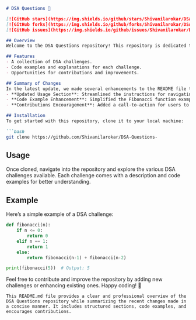 ```markdown
# DSA Questions 🚀

[![GitHub stars](https://img.shields.io/github/stars/Shivanilarokar/DSA-Questions-?style=social)](https://github.com/Shivanilarokar/DSA-Questions-)
[![GitHub forks](https://img.shields.io/github/forks/Shivanilarokar/DSA-Questions-?style=social)](https://github.com/Shivanilarokar/DSA-Questions-)
[![GitHub issues](https://img.shields.io/github/issues/Shivanilarokar/DSA-Questions-)](https://github.com/Shivanilarokar/DSA-Questions-/issues)

## Overview
Welcome to the DSA Questions repository! This repository is dedicated to providing various Data Structures and Algorithms (DSA) challenges to enhance your coding skills and understanding of complex concepts.

## Features
- A collection of DSA challenges.
- Code examples and explanations for each challenge.
- Opportunities for contributions and improvements.

## Summary of Changes
In the latest update, we made several enhancements to the README file to improve clarity and usability. Key changes include:
- **Updated Usage Section**: Streamlined the instructions for navigating the repository.
- **Code Example Enhancement**: Simplified the Fibonacci function example for better understanding.
- **Contributions Encouragement**: Added a call-to-action for users to contribute to the repository.

## Installation
To get started with this repository, clone it to your local machine:

```bash
git clone https://github.com/Shivanilarokar/DSA-Questions-
```

## Usage
Once cloned, navigate into the repository and explore the various DSA challenges available. Each challenge comes with a description and code examples for better understanding.

## Example
Here’s a simple example of a DSA challenge:

```python
def fibonacci(n):
    if n <= 0:
        return 0
    elif n == 1:
        return 1
    else:
        return fibonacci(n-1) + fibonacci(n-2)

print(fibonacci(5))  # Output: 5
```

Feel free to contribute and improve the repository by adding new challenges or enhancing existing ones. Happy coding! 🎉

```
This README.md file provides a clear and professional overview of the DSA Questions repository while summarizing the recent changes made in a concise manner. It includes structured sections, code examples, and encourages contributions.